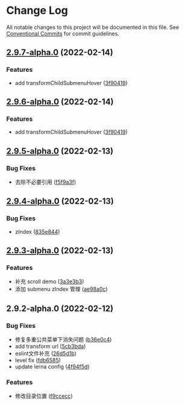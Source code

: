 # Change Log

All notable changes to this project will be documented in this file.
See [Conventional Commits](https://conventionalcommits.org) for commit guidelines.

## [2.9.7-alpha.0](https://github.com/Liubasara/CustomUI/compare/@custom-lb-ui/v-contextmenu-transform@2.9.5-alpha.0...@custom-lb-ui/v-contextmenu-transform@2.9.7-alpha.0) (2022-02-14)


### Features

* add transformChildSubmenuHover ([3f90419](https://github.com/Liubasara/CustomUI/commit/3f90419999be2d58060134fadabb8aef05b5e301))





## [2.9.6-alpha.0](https://github.com/Liubasara/CustomUI/compare/@custom-lb-ui/v-contextmenu-transform@2.9.5-alpha.0...@custom-lb-ui/v-contextmenu-transform@2.9.6-alpha.0) (2022-02-14)


### Features

* add transformChildSubmenuHover ([3f90419](https://github.com/Liubasara/CustomUI/commit/3f90419999be2d58060134fadabb8aef05b5e301))





## [2.9.5-alpha.0](https://github.com/Liubasara/CustomUI/compare/@custom-lb-ui/v-contextmenu-transform@2.9.4-alpha.0...@custom-lb-ui/v-contextmenu-transform@2.9.5-alpha.0) (2022-02-13)


### Bug Fixes

* 去除不必要引用 ([f5f9a3f](https://github.com/Liubasara/CustomUI/commit/f5f9a3fd18b09384a280dcb99a0bad4249528506))





## [2.9.4-alpha.0](https://github.com/Liubasara/CustomUI/compare/@custom-lb-ui/v-contextmenu-transform@2.9.3-alpha.0...@custom-lb-ui/v-contextmenu-transform@2.9.4-alpha.0) (2022-02-13)


### Bug Fixes

* zIndex ([835e844](https://github.com/Liubasara/CustomUI/commit/835e844b91f26b5717e45e0c13354f1961416558))





## [2.9.3-alpha.0](https://github.com/Liubasara/CustomUI/compare/@custom-lb-ui/v-contextmenu-transform@2.9.2-alpha.0...@custom-lb-ui/v-contextmenu-transform@2.9.3-alpha.0) (2022-02-13)


### Features

* 补充 scroll demo ([3a3e3b3](https://github.com/Liubasara/CustomUI/commit/3a3e3b396777dfcc06cbc2090fbe47ce1f230cb6))
* 添加 submenu zIndex 管理 ([ae98a0c](https://github.com/Liubasara/CustomUI/commit/ae98a0c197f06dc09fcdabd28577b0582e1975fc))





## 2.9.2-alpha.0 (2022-02-12)


### Bug Fixes

* 修复多重公共菜单下消失问题 ([b36e0c4](https://github.com/Liubasara/CustomUI/commit/b36e0c4639bf0e3ebfe34a8405d1034b6f9a1dbb))
* add transform url ([5cb3bda](https://github.com/Liubasara/CustomUI/commit/5cb3bda1b05ce70807a4ae824aecceb1132d892d))
* eslint文件补充 ([26d5d1b](https://github.com/Liubasara/CustomUI/commit/26d5d1b99353376293e45edb7e1898da4b271e66))
* level fix ([fdb6585](https://github.com/Liubasara/CustomUI/commit/fdb6585eaa24bfe9459cededc93b7ba82b70c6f1))
* update lerna config ([4f94f5d](https://github.com/Liubasara/CustomUI/commit/4f94f5d0d22ffddf39283adcd47ed0d34e21b83e))


### Features

* 修改目录位置 ([f9ccecc](https://github.com/Liubasara/CustomUI/commit/f9cceccf20e0a0601339166e4eaea98bbc4cbcbe))
